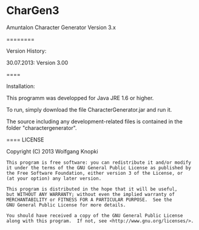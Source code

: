 CharGen3
========


Amuntalon Character Generator Version 3.x

========

Version History: 

30.07.2013: Version 3.00

====

Installation:

This programm was developped for Java JRE 1.6 or higher.

To run, simply download the file CharacterGenerator.jar and run it.

The source including any development-related files is contained in the folder "charactergenerator".

====
LICENSE

Copyright (C) 2013 Wolfgang Knopki

    This program is free software: you can redistribute it and/or modify
    it under the terms of the GNU General Public License as published by
    the Free Software Foundation, either version 3 of the License, or
    (at your option) any later version.

    This program is distributed in the hope that it will be useful,
    but WITHOUT ANY WARRANTY; without even the implied warranty of
    MERCHANTABILITY or FITNESS FOR A PARTICULAR PURPOSE.  See the
    GNU General Public License for more details.

    You should have received a copy of the GNU General Public License
    along with this program.  If not, see <http://www.gnu.org/licenses/>.
    
